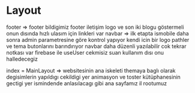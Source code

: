 # Layout 

footer => footer  bildigimiz footer iletişim logo ve son iki blogu göstermeli onun dısında hızlı ulasım için linkleri var 
navbar => ilk etapta ismobile daha sonra admin parametresine göre kontrol yapıyor kendi icin bir logo pathler ve tema butonlarını barındırıyor navbar daha düzenli yazılabilir cok tekrar notkası var firebase ile useUser cekmisiz suan kullanım dısı onu halledecegiz 

index = MainLayout => websitesinin ana iskeleti themaya baglı olarak degisimlerin yapıldıgı cekildigi yer animasyon ve toster kütüphanesinin gectigi yer ismindende anlasılacagı gibi ana sayfamız il rootumuz  